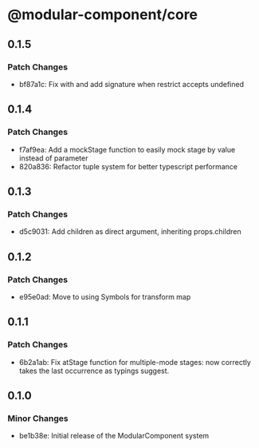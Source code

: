 # @modular-component/core

## 0.1.5

### Patch Changes

- bf87a1c: Fix with and add signature when restrict accepts undefined

## 0.1.4

### Patch Changes

- f7af9ea: Add a mockStage function to easily mock stage by value instead of parameter
- 820a836: Refactor tuple system for better typescript performance

## 0.1.3

### Patch Changes

- d5c9031: Add children as direct argument, inheriting props.children

## 0.1.2

### Patch Changes

- e95e0ad: Move to using Symbols for transform map

## 0.1.1

### Patch Changes

- 6b2a1ab: Fix atStage function for multiple-mode stages: now correctly takes the last occurrence as typings suggest.

## 0.1.0

### Minor Changes

- be1b38e: Initial release of the ModularComponent system
